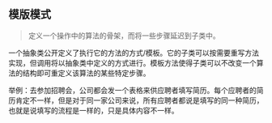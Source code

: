 ## 模版模式

> 定义一个操作中的算法的骨架，而将一些步骤延迟到子类中。

一个抽象类公开定义了执行它的方法的方式/模板。它的子类可以按需要重写方法实现，但调用将以抽象类中定义的方式进行。模板方法使得子类可以不改变一个算法的结构即可重定义该算法的某些特定步骤。

举例：去参加招聘会，公司都会发一个表格来供应聘者填写简历。每个应聘者的简历肯定不一样，但是对于同一家公司来说，所有应聘者都说是填写的同一种简历，也就是说填写的流程是一样的，只是具体内容不一样。